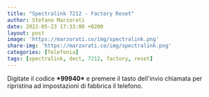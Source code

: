 ```yaml
---
title: "Spectralink 7212 - Factory Reset"
author: Stefano Marzorati
date: 2022-05-23 17:33:00 +0200
layout: post
image: 'https://marzorati.co/img/spectralink.png'
share-img: 'https://marzorati.co/img/spectralink.png'
categories: [Telefonia]
tags: [spectralink, dect, 7212, factory, reset]
---
```

 Digitate il codice <b>&#42;99940&#42;</b> e premere il tasto dell'invio chiamata per ripristina ad impostazioni di fabbrica il telefono.   